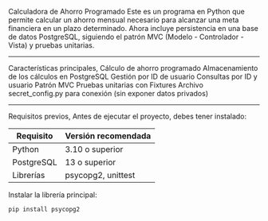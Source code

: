 Calculadora de Ahorro Programado 
Este es un programa en Python que permite calcular un ahorro mensual necesario para alcanzar una meta financiera en un plazo determinado. Ahora incluye persistencia en una base de datos PostgreSQL, siguiendo el patrón MVC (Modelo - Controlador - Vista) y pruebas unitarias.

---

 Características principales,
 Cálculo de ahorro programado
 Almacenamiento de los cálculos en PostgreSQL
 Gestión por ID de usuario
 Consultas por ID y usuario
 Patrón MVC
 Pruebas unitarias con Fixtures
 Archivo secret_config.py para conexión (sin exponer datos privados)

---

 Requisitos previos,
Antes de ejecutar el proyecto, debes tener instalado:

| Requisito | Versión recomendada |
|-----------|--------------------|
| Python | 3.10 o superior |
| PostgreSQL | 13 o superior |
| Librerías | psycopg2, unittest |

Instalar la librería principal:
```bash
pip install psycopg2